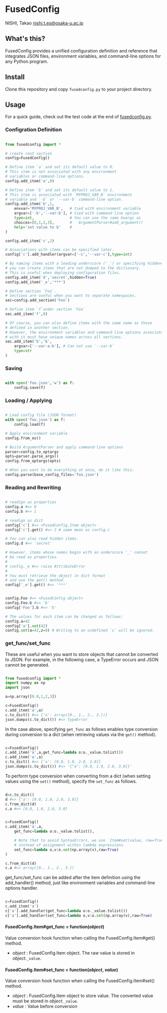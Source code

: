 # FusedConfig

NISHI, Takao <nishi.t.es@osaka-u.ac.jp>

## What's this?
FusedConfig provides a unified configuration definition and reference that integrates JSON files, environment variables, and command-line options for any Python program.

## Install
Clone this repository and copy `fusedconfig.py` to your project directory.

## Usage
For a quick guide, check out the test code at the end of [fusedconfig.py](fusedconfig.py).

### Configration Definition

```python

from fusedconfig import *

# create root section
config=FusedConfig()

# Define item `a` and set its default value to 0.
# This item is not associated with any environment
# variables or command-line options.
config.add_item('a',0)

# Define item `b` and set its default value to 1.
# This item is associated with `MYPROJ_VAR_B` environment
# variable and `-b` or `--var-b` command-line option.
config.add_item('b',1,
    envvar='MYPROJ_VAR_B',   # tied with environment variable
    argvar=['-b','--var-b'], # tied with command-line option
    type=int,                # You can use the same kwargs as
    choices=[0,1,2,3],       #   ArgumentParser#add_argument()
    help='set value to b'    #
)

config.add_item('c',2)

# Associations with items can be specified later.
config['c'].add_handler(argvar=['-c','--var-c'],type=int)

# By naming items with a leading underscore ('_') or specifying hidden=True,
# you can create items that are not dumped to the dictionary.
# This is useful when deploying configuration files.
config.add_item('d','secret',hidden=True)
config.add_item('_e','***')

# Define section `Foo`.
# Sections are useful when you want to separate namespaces.
sec=config.add_section('Foo')

# Define item `f`under section `Foo`
sec.add_item('f',0)

# Of course, you can also define items with the same name as those
# defined in another section.
# However, the environment variables and command-line options associated
# with it must have unique names across all sections.
sec.add_item('b','b',
    argvar=['--var-a-b'], # Can not use `--var-b`
    type=str
)

```

### Saving
```python

with open('foo.json','w') as f:
    config.save(f)
```


### Loading / Applying
```python

# Load config file (JSON format)
with open('foo.json') as f:
    config.load(f)

# Apply environment variable
config.from_os()

# Build ArgumentParser and apply command-line options
parser=config.to_optargs
opts=parser.parse_args()
config.from_optargs(opts)

# When you want to do everything at once, do it like this:
config.parse(base_config_files='foo.json')

```

### Reading and Rewriting
```python

# readign as properties
config.a #=> 0
config.b #=> 1

# readign as dict
config['c'] #=> <FusedConfig.Item object>
config['c'].get() #=> 2 # same mean as config.c

# You can also read hidden items.
config.d #=> 'secret'

# However, items whose names begin with an underscore '_' cannot
# be read as properties.
#
# config._e #=> raise AttributeError
#
# You must retrieve the object in dict format
# and use the get() method.
config['_e'].get() #=> '***'


config.Foo #=> <FusedConfig object>
config.Foo.b #=> 'b'
config['Foo'].b #=> 'b'

# The values for each item can be changed as follows:
config.a=42
config['a'].set(42)
config.set(a=42,z=0) # Writing to an undefined `z` will be ignored.
```

### get_func/set_func

These are useful when you want to store objects that cannot be converted to JSON.
For example, in the following case, a TypeError occurs and JSON cannot be generated.

```python

from fusedconfig import *
import numpy as np
import json

a=np.array([0.0,1,2,3])

c=FusedConfig()
c.add_item('a',a)
c.to_dict() #=> {'a': array([0., 1., 2., 3.])}
json.dumps(c.to_dict()) #=> TypeError
```

In the case above, specifying `get_func` as follows enables type conversion during conversion to a dict (when retrieving values via the `get()` method).

```python

c=FusedConfig()
c.add_item('a',a,get_func=lambda o:o._value.tolist())
c.add_item('a',a)
c.to_dict() #=> {'a': [0.0, 1.0, 2.0, 3.0]}
json.dumps(c.to_dict()) #=> '{"a": [0.0, 1.0, 2.0, 3.0]}'
```

To perform type conversion when converting from a dict (when setting values using the `set()` method), specify the `set_func` as follows.

```python

d=c.to_dict()
d #=> {'a': [0.0, 1.0, 2.0, 3.0]}
c.from_dict(d)
c.a #=> [0.0, 1.0, 2.0, 3.0]


c=FusedConfig()
c.add_item('a',a,
    get_func=lambda o:o._value.tolist(),

    # Note that to avoid SyntaxErrors, we use `Item#set(value, raw=True)`
    # instead of assignment within lambda expressions.
    set_func=lambda o,v:o.set(np.array(v),raw=True)
)

c.from_dict(d)
c.a #=> array([0., 1., 2., 3.])
```

get_func/set_func can be added after the item definition using the add_handler() method, just like environment variables and command-line options handler.

```python

c=FusedConfig()
c.add_item('a')
c['a'].add_handler(get_func=lambda o:o._value.tolist())
c['a'].add_handler(set_func=lambda o,v:o.set(np.array(v),raw=True)
```

#### FusedConfig.Item#get_func = function(_object_)
Value conversion hook function when calling the FusedConfig.Item#get() method.

+ _object_ : FusedConfig.Item object. The raw value is stored in _object_.`_value`.

#### FusedConfig.Item#set_func = function(_object_, _value_)
Value conversion hook function when calling the FusedConfig.Item#set() method.

+ _object_ : FusedConfig.Item object to store value. The converted value must be stored in _object_.`_value`.
+ _value_ : Value before conversion
